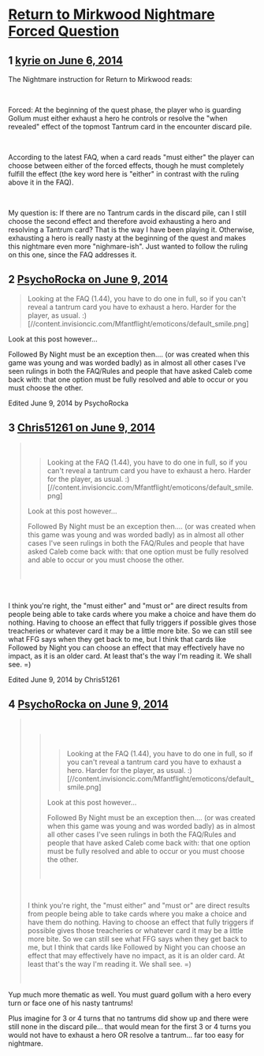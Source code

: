 # [Return to Mirkwood Nightmare Forced Question](https://community.fantasyflightgames.com/topic/108063-return-to-mirkwood-nightmare-forced-question/)

## 1 [kyrie on June 6, 2014](https://community.fantasyflightgames.com/topic/108063-return-to-mirkwood-nightmare-forced-question/?do=findComment&comment=1110663)

The Nightmare instruction for Return to Mirkwood reads:

 

Forced: At the beginning of the quest phase, the player who is guarding Gollum must either exhaust a hero he controls or resolve the "when revealed" effect of the topmost Tantrum card in the encounter discard pile. 

 

According to the latest FAQ, when a card reads "must either" the player can choose between either of the forced effects, though he must completely fulfill the effect (the key word here is "either" in contrast with the ruling above it in the FAQ).

 

My question is: If there are no Tantrum cards in the discard pile, can I still choose the second effect and therefore avoid exhausting a hero and resolving a Tantrum card? That is the way I have been playing it. Otherwise, exhausting a hero is really nasty at the beginning of the quest and makes this nightmare even more "nighmare-ish". Just wanted to follow the ruling on this one, since the FAQ addresses it.

## 2 [PsychoRocka on June 9, 2014](https://community.fantasyflightgames.com/topic/108063-return-to-mirkwood-nightmare-forced-question/?do=findComment&comment=1113757)

> Looking at the FAQ (1.44), you have to do one in full, so if you can't reveal a tantrum card you have to exhaust a hero. Harder for the player, as usual. :) [//content.invisioncic.com/Mfantflight/emoticons/default_smile.png]

Look at this post however...

Followed By Night must be an exception then.... (or was created when this game was young and was worded badly) as in almost all other cases I've seen rulings in both the FAQ/Rules and people that have asked Caleb come back with: that one option must be fully resolved and able to occur or you must choose the other.

Edited June 9, 2014 by PsychoRocka

## 3 [Chris51261 on June 9, 2014](https://community.fantasyflightgames.com/topic/108063-return-to-mirkwood-nightmare-forced-question/?do=findComment&comment=1113778)

>  
> 
> > Looking at the FAQ (1.44), you have to do one in full, so if you can't reveal a tantrum card you have to exhaust a hero. Harder for the player, as usual. :) [//content.invisioncic.com/Mfantflight/emoticons/default_smile.png]
> 
> Look at this post however...
> 
> Followed By Night must be an exception then.... (or was created when this game was young and was worded badly) as in almost all other cases I've seen rulings in both the FAQ/Rules and people that have asked Caleb come back with: that one option must be fully resolved and able to occur or you must choose the other.
> 
>  

 

I think you're right, the "must either" and "must or" are direct results from people being able to take cards where you make a choice and have them do nothing. Having to choose an effect that fully triggers if possible gives those treacheries or whatever card it may be a little more bite. So we can still see what FFG says when they get back to me, but I think that cards like Followed by Night you can choose an effect that may effectively have no impact, as it is an older card. At least that's the way I'm reading it. We shall see. =)

Edited June 9, 2014 by Chris51261

## 4 [PsychoRocka on June 9, 2014](https://community.fantasyflightgames.com/topic/108063-return-to-mirkwood-nightmare-forced-question/?do=findComment&comment=1113785)

>  
> 
> >  
> > 
> > > Looking at the FAQ (1.44), you have to do one in full, so if you can't reveal a tantrum card you have to exhaust a hero. Harder for the player, as usual. :) [//content.invisioncic.com/Mfantflight/emoticons/default_smile.png]
> > 
> > Look at this post however...
> > 
> > Followed By Night must be an exception then.... (or was created when this game was young and was worded badly) as in almost all other cases I've seen rulings in both the FAQ/Rules and people that have asked Caleb come back with: that one option must be fully resolved and able to occur or you must choose the other.
> > 
> >  
> 
>  
> 
> I think you're right, the "must either" and "must or" are direct results from people being able to take cards where you make a choice and have them do nothing. Having to choose an effect that fully triggers if possible gives those treacheries or whatever card it may be a little more bite. So we can still see what FFG says when they get back to me, but I think that cards like Followed by Night you can choose an effect that may effectively have no impact, as it is an older card. At least that's the way I'm reading it. We shall see. =)
> 
>  

Yup much more thematic as well. You must guard gollum with a hero every turn or face one of his nasty tantrums!

Plus imagine for 3 or 4 turns that no tantrums did show up and there were still none in the discard pile... that would mean for the first 3 or 4 turns you would not have to exhaust a hero OR resolve a tantrum... far too easy for nightmare.

